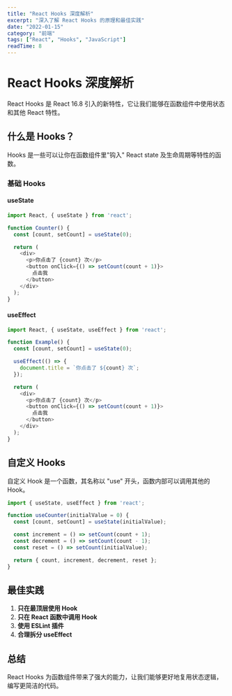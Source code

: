 ```yaml
---
title: "React Hooks 深度解析"
excerpt: "深入了解 React Hooks 的原理和最佳实践"
date: "2022-01-15"
category: "前端"
tags: ["React", "Hooks", "JavaScript"]
readTime: 8
---
```


# React Hooks 深度解析

React Hooks 是 React 16.8 引入的新特性，它让我们能够在函数组件中使用状态和其他 React 特性。

## 什么是 Hooks？

Hooks 是一些可以让你在函数组件里"钩入" React state 及生命周期等特性的函数。

### 基础 Hooks

#### useState

```javascript
import React, { useState } from 'react';

function Counter() {
  const [count, setCount] = useState(0);

  return (
    <div>
      <p>你点击了 {count} 次</p>
      <button onClick={() => setCount(count + 1)}>
        点击我
      </button>
    </div>
  );
}
```

#### useEffect

```javascript
import React, { useState, useEffect } from 'react';

function Example() {
  const [count, setCount] = useState(0);

  useEffect(() => {
    document.title = `你点击了 ${count} 次`;
  });

  return (
    <div>
      <p>你点击了 {count} 次</p>
      <button onClick={() => setCount(count + 1)}>
        点击我
      </button>
    </div>
  );
}
```

## 自定义 Hooks

自定义 Hook 是一个函数，其名称以 "use" 开头，函数内部可以调用其他的 Hook。

```javascript
import { useState, useEffect } from 'react';

function useCounter(initialValue = 0) {
  const [count, setCount] = useState(initialValue);

  const increment = () => setCount(count + 1);
  const decrement = () => setCount(count - 1);
  const reset = () => setCount(initialValue);

  return { count, increment, decrement, reset };
}
```

## 最佳实践

1. **只在最顶层使用 Hook**
2. **只在 React 函数中调用 Hook**
3. **使用 ESLint 插件**
4. **合理拆分 useEffect**

## 总结

React Hooks 为函数组件带来了强大的能力，让我们能够更好地复用状态逻辑，编写更简洁的代码。